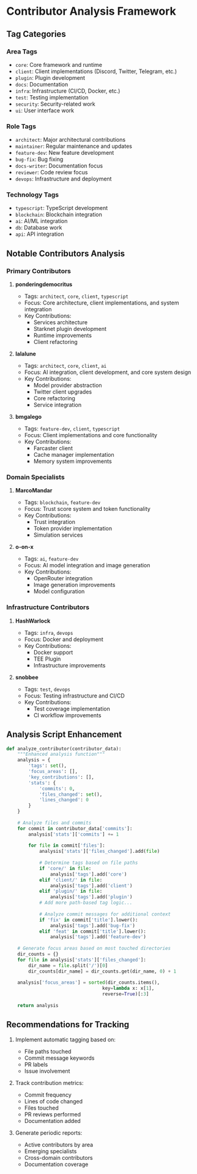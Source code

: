 # Contributor Analysis Framework

## Tag Categories

### Area Tags
- `core`: Core framework and runtime
- `client`: Client implementations (Discord, Twitter, Telegram, etc.)
- `plugin`: Plugin development
- `docs`: Documentation
- `infra`: Infrastructure (CI/CD, Docker, etc.)
- `test`: Testing implementation
- `security`: Security-related work
- `ui`: User interface work

### Role Tags
- `architect`: Major architectural contributions
- `maintainer`: Regular maintenance and updates
- `feature-dev`: New feature development
- `bug-fix`: Bug fixing
- `docs-writer`: Documentation focus
- `reviewer`: Code review focus
- `devops`: Infrastructure and deployment

### Technology Tags
- `typescript`: TypeScript development
- `blockchain`: Blockchain integration
- `ai`: AI/ML integration
- `db`: Database work
- `api`: API integration

## Notable Contributors Analysis

### Primary Contributors

1. **ponderingdemocritus**
   - Tags: `architect`, `core`, `client`, `typescript`
   - Focus: Core architecture, client implementations, and system integration
   - Key Contributions:
     - Services architecture
     - Starknet plugin development
     - Runtime improvements
     - Client refactoring

2. **lalalune**
   - Tags: `architect`, `core`, `client`, `ai`
   - Focus: AI integration, client development, and core system design
   - Key Contributions:
     - Model provider abstraction
     - Twitter client upgrades
     - Core refactoring
     - Service integration

3. **bmgalego**
   - Tags: `feature-dev`, `client`, `typescript`
   - Focus: Client implementations and core functionality
   - Key Contributions:
     - Farcaster client
     - Cache manager implementation
     - Memory system improvements

### Domain Specialists

1. **MarcoMandar**
   - Tags: `blockchain`, `feature-dev`
   - Focus: Trust score system and token functionality
   - Key Contributions:
     - Trust integration
     - Token provider implementation
     - Simulation services

2. **o-on-x**
   - Tags: `ai`, `feature-dev`
   - Focus: AI model integration and image generation
   - Key Contributions:
     - OpenRouter integration
     - Image generation improvements
     - Model configuration

### Infrastructure Contributors

1. **HashWarlock**
   - Tags: `infra`, `devops`
   - Focus: Docker and deployment
   - Key Contributions:
     - Docker support
     - TEE Plugin
     - Infrastructure improvements

2. **snobbee**
   - Tags: `test`, `devops`
   - Focus: Testing infrastructure and CI/CD
   - Key Contributions:
     - Test coverage implementation
     - CI workflow improvements

## Analysis Script Enhancement

```python
def analyze_contributor(contributor_data):
    """Enhanced analysis function"""
    analysis = {
        'tags': set(),
        'focus_areas': [],
        'key_contributions': [],
        'stats': {
            'commits': 0,
            'files_changed': set(),
            'lines_changed': 0
        }
    }
    
    # Analyze files and commits
    for commit in contributor_data['commits']:
        analysis['stats']['commits'] += 1
        
        for file in commit['files']:
            analysis['stats']['files_changed'].add(file)
            
            # Determine tags based on file paths
            if 'core/' in file:
                analysis['tags'].add('core')
            elif 'client/' in file:
                analysis['tags'].add('client')
            elif 'plugin/' in file:
                analysis['tags'].add('plugin')
            # Add more path-based tag logic...
            
            # Analyze commit messages for additional context
            if 'fix' in commit['title'].lower():
                analysis['tags'].add('bug-fix')
            elif 'feat' in commit['title'].lower():
                analysis['tags'].add('feature-dev')
                
    # Generate focus areas based on most touched directories
    dir_counts = {}
    for file in analysis['stats']['files_changed']:
        dir_name = file.split('/')[0]
        dir_counts[dir_name] = dir_counts.get(dir_name, 0) + 1
    
    analysis['focus_areas'] = sorted(dir_counts.items(), 
                                   key=lambda x: x[1], 
                                   reverse=True)[:3]
    
    return analysis
```

## Recommendations for Tracking

1. Implement automatic tagging based on:
   - File paths touched
   - Commit message keywords
   - PR labels
   - Issue involvement

2. Track contribution metrics:
   - Commit frequency
   - Lines of code changed
   - Files touched
   - PR reviews performed
   - Documentation added

3. Generate periodic reports:
   - Active contributors by area
   - Emerging specialists
   - Cross-domain contributors
   - Documentation coverage
